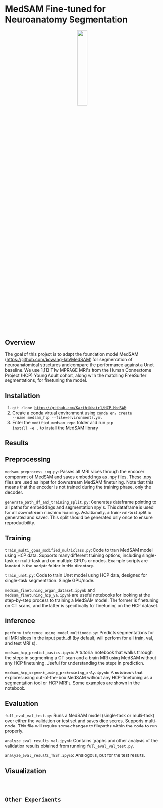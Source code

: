 # MedSAM Fine-tuned for Neuroanatomy Segmentation 

<p align="center">
<img src="https://github.com/KarthikNair1/HCP_MedSAM/assets/43316987/e4d392b6-6664-4a1f-94cb-60ce6df4a596" width=25% height=25%>
</p>

## Overview
The goal of this project is to adapt the foundation model MedSAM (https://github.com/bowang-lab/MedSAM) for segmentation of neuroanatomical structures and compare the performance against a Unet baseline. We use 1,113 T1w MPRAGE MRI's from the Human Connectome Project (HCP) Young Adult cohort, along with the matching FreeSurfer segmentations, for finetuning the model.

## Installation
1.  <code>git clone https://github.com/KarthikNair1/HCP_MedSAM</code>
2.  Create a conda virtual environment using <code>conda env create --name medsam_hcp --file=environments.yml</code>
3. Enter the <code>modified_medsam_repo</code> folder and run <code>pip install -e .</code> to install the MedSAM library
   
## Results



## Preprocessing

<code>medsam_preprocess_img.py</code>: Passes all MRI slices through the encoder component of MedSAM and saves embeddings as .npy files. These .npy files are used as input for downstream MedSAM finetuning. Note that this means that the encoder is not trained during the training phase, only the decoder.

<code>generate_path_df_and_training_split.py</code>: Generates dataframe pointing to all paths for embeddings and segmentation npy's. This dataframe is used for all downstream machine learning. Additionally, a train-val-test split is generated and saved. This split should be generated only once to ensure reproducibility.

## Training

<code>train_multi_gpus_modified_multiclass.py</code>: Code to train MedSAM model using HCP data. Supports many different training options, including single-task or multi-task and on multiple GPU's or nodes. Example scripts are located in the scripts folder in this directory.

<code>train_unet.py</code>: Code to train Unet model using HCP data, designed for single-task segmentation. Single GPU/node.

<code>medsam_finetuning_organ_dataset.ipynb</code> and <code>medsam_finetuning_hcp_ya.ipynb</code> are useful notebooks for looking at the step-by-step process to training a MedSAM model. The former is finetuning on CT scans, and the latter is specifically for finetuning on the HCP dataset.

## Inference
<code>perform_inference_using_model_multinode.py</code>: Predicts segmentations for all MRI slices in the input path_df (by default, will perform for all train, val, and test MRI's).

<code>medsam_hcp_predict_basics.ipynb</code>: A tutorial notebook that walks through the steps in segmenting a CT scan and a brain MRI using MedSAM without any HCP finetuning. Useful for understanding the steps in prediction.

<code>medsam_hcp_segment_using_pretraining_only.ipynb</code>: A notebook that explores using out-of-the-box MedSAM without any HCP-finetuning as a segmentation tool on HCP MRI's. Some examples are shown in the notebook.

## Evaluation
<code>full_eval_val_test.py</code>: Runs a MedSAM model (single-task or multi-task) over either the validation or test set and saves dice scores. Supports multi-node. This file will require some changes to filepaths within the code to run properly.

<code>analyze_eval_results_val.ipynb</code>: Contains graphs and other analysis of the validation results obtained from running <code>full_eval_val_test.py</code>.

<code>analyze_eval_results_TEST.ipynb</code>: Analogous, but for the test results.

## Visualization
<code>


## Other Experiments

